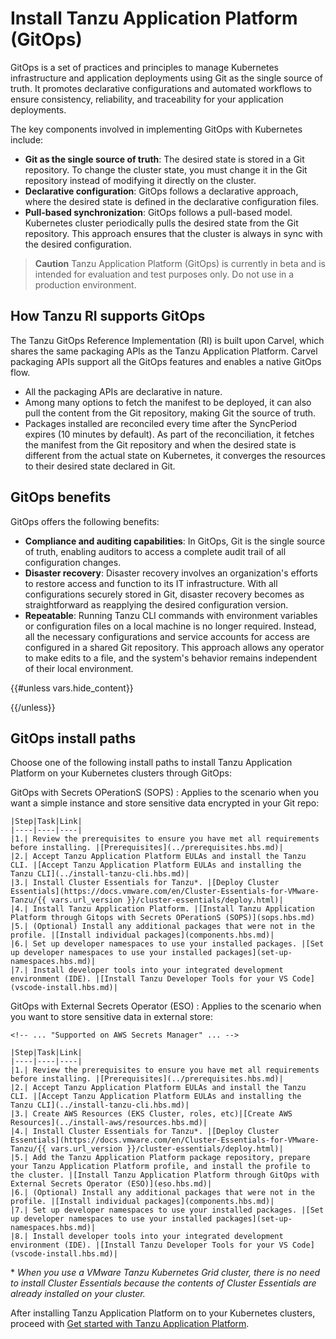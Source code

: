 # Install Tanzu Application Platform (GitOps)

GitOps is a set of practices and principles to manage Kubernetes infrastructure and application deployments using Git as the single source of truth. It promotes declarative configurations and automated workflows to ensure consistency, reliability, and traceability for your application deployments.
 
The key components involved in implementing GitOps with Kubernetes include:

- **Git as the single source of truth**: The desired state is stored in a Git repository. To change the cluster state, you must change it in the Git repository instead of modifying it directly on the cluster.
- **Declarative configuration**: GitOps follows a declarative approach, where the desired state is defined in the declarative configuration files.
- **Pull-based synchronization**: GitOps follows a pull-based model. Kubernetes cluster periodically pulls the desired state from the Git repository. This approach ensures that the cluster is always in sync with the desired configuration.

>**Caution** Tanzu Application Platform (GitOps) is currently in beta and is intended for evaluation and test purposes only. Do not use in a production environment.

## <a id="tanzu-gitops-ri"></a> How Tanzu RI supports GitOps

The Tanzu GitOps Reference Implementation (RI) is built upon Carvel, which shares the same packaging APIs as the Tanzu Application Platform. Carvel packaging APIs support all the GitOps features and enables a native GitOps flow.

- All the packaging APIs are declarative in nature.
- Among many options to fetch the manifest to be deployed, it can also pull the content from the Git repository, making Git the source of truth.
- Packages installed are reconciled every time after the SyncPeriod expires (10 minutes by default). As part of the reconciliation, it fetches the manifest from the Git repository and when the desired state is different from the actual state on Kubernetes, it converges the resources to their desired state declared in Git.
 
## <a id="benefits"></a>GitOps benefits

GitOps offers the following benefits:

- **Compliance and auditing capabilities**: In GitOps, Git is the single source of truth, enabling auditors to access a complete audit trail of all configuration changes.
- **Disaster recovery**: Disaster recovery involves an organization's efforts to restore access and function to its IT infrastructure. With all configurations securely stored in Git, disaster recovery becomes as straightforward  as reapplying the desired configuration version.
- **Repeatable**: Running Tanzu CLI commands with environment variables or configuration files on a local machine is no longer required. Instead, all the necessary configurations and service accounts for access are configured in a shared Git repository. This approach allows any operator to make edits to a file, and the system's behavior remains independent of their local environment.

{{#unless vars.hide_content}}
<!-- TODO: this release is ready for production use in a specific set of conditions, review these conditions to see if your situation qualifies
  - general GitOps benefits/wants
  - if you want a simple instance and can store sensitive data encrypted ni your git repo ==> #SOPS
  - if you need to store secrest in external store blah blah... => #ESO

-->
{{/unless}}

## <a id="install-paths"></a>GitOps install paths

Choose one of the following install paths to install Tanzu Application Platform on your Kubernetes clusters through GitOps:

GitOps with Secrets OPerationS (SOPS)
: Applies to the scenario when you want a simple instance and store sensitive data encrypted in your Git repo:

    |Step|Task|Link|
    |----|----|----|
    |1.| Review the prerequisites to ensure you have met all requirements before installing. |[Prerequisites](../prerequisites.hbs.md)|
    |2.| Accept Tanzu Application Platform EULAs and install the Tanzu CLI. |[Accept Tanzu Application Platform EULAs and installing the Tanzu CLI](../install-tanzu-cli.hbs.md)|
    |3.| Install Cluster Essentials for Tanzu*. |[Deploy Cluster Essentials](https://docs.vmware.com/en/Cluster-Essentials-for-VMware-Tanzu/{{ vars.url_version }}/cluster-essentials/deploy.html)|
    |4.| Install Tanzu Application Platform. |[Install Tanzu Application Platform through Gitops with Secrets OPerationS (SOPS)](sops.hbs.md)
    |5.| (Optional) Install any additional packages that were not in the profile. |[Install individual packages](components.hbs.md)|
    |6.| Set up developer namespaces to use your installed packages. |[Set up developer namespaces to use your installed packages](set-up-namespaces.hbs.md)|
    |7.| Install developer tools into your integrated development environment (IDE). |[Install Tanzu Developer Tools for your VS Code](vscode-install.hbs.md)|

GitOps with External Secrets Operator (ESO)
: Applies to the scenario when you want to store sensitive data in external store:

    <!-- ... "Supported on AWS Secrets Manager" ... -->

    |Step|Task|Link|
    |----|----|----|
    |1.| Review the prerequisites to ensure you have met all requirements before installing. |[Prerequisites](../prerequisites.hbs.md)|
    |2.| Accept Tanzu Application Platform EULAs and install the Tanzu CLI. |[Accept Tanzu Application Platform EULAs and installing the Tanzu CLI](../install-tanzu-cli.hbs.md)|
    |3.| Create AWS Resources (EKS Cluster, roles, etc)|[Create AWS Resources](../install-aws/resources.hbs.md)|
    |4.| Install Cluster Essentials for Tanzu*. |[Deploy Cluster Essentials](https://docs.vmware.com/en/Cluster-Essentials-for-VMware-Tanzu/{{ vars.url_version }}/cluster-essentials/deploy.html)|
    |5.| Add the Tanzu Application Platform package repository, prepare your Tanzu Application Platform profile, and install the profile to the cluster. |[Install Tanzu Application Platform through GitOps with External Secrets Operator (ESO)](eso.hbs.md)|
    |6.| (Optional) Install any additional packages that were not in the profile. |[Install individual packages](components.hbs.md)|
    |7.| Set up developer namespaces to use your installed packages. |[Set up developer namespaces to use your installed packages](set-up-namespaces.hbs.md)|
    |8.| Install developer tools into your integrated development environment (IDE). |[Install Tanzu Developer Tools for your VS Code](vscode-install.hbs.md)|

\* _When you use a VMware Tanzu Kubernetes Grid cluster, there is no need to install Cluster Essentials because the contents of Cluster Essentials are already installed on your cluster._

After installing Tanzu Application Platform on to your Kubernetes clusters, proceed with [Get started with Tanzu Application Platform](../getting-started.hbs.md).
